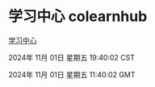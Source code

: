 # 学习中心 colearnhub
[学习中心](http://219.139.197.74:56308/colearnhub/)

2024年 11月 01日 星期五 19:40:02 CST

2024年 11月 01日 星期五 11:40:02 GMT
